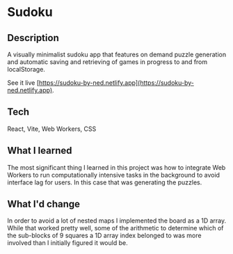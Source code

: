 # Sudoku

## Description

A visually minimalist sudoku app that features on demand puzzle generation and
automatic saving and retrieving of games in progress to and from localStorage.

See it live [https://sudoku-by-ned.netlify.app](https://sudoku-by-ned.netlify.app).

## Tech

React, Vite, Web Workers, CSS

## What I learned

The most significant thing I learned in this project was how to integrate Web
Workers to run computationally intensive tasks in the background to avoid
interface lag for users. In this case that was generating the puzzles.

## What I'd change

In order to avoid a lot of nested maps I implemented the board as a 1D array.  
While that worked pretty well, some of the arithmetic to determine which of
the sub-blocks of 9 squares a 1D array index belonged to was more involved
than I initially figured it would be.
